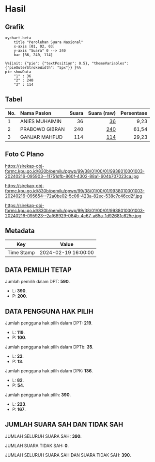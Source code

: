# Hasil

## Grafik

```mermaid
xychart-beta
    title "Perolehan Suara Nasional"
    x-axis [01, 02, 03]
    y-axis "Suara" 0 --> 240
    bar [36, 240, 114]
```

```mermaid
%%{init: {"pie": {"textPosition": 0.5}, "themeVariables": {"pieOuterStrokeWidth": "5px"}} }%%
pie showData
    "1" : 36
    "2" : 240
    "3" : 114
```

## Tabel

| No. | Nama Paslon    | Suara | Suara (raw) | Persentase |
|:--- |:-------------- | -----:| -----------:| ----------:|
| 1   | ANIES MUHAIMIN | 36    | [36][p-1]   | 9,23       |
| 2   | PRABOWO GIBRAN | 240   | [240][p-2]  | 61,54      |
| 3   | GANJAR MAHFUD  | 114   | [114][p-3]  | 29,23      |


[p-1]: https://github.com/gigit-pemilu/pemilu-2024/blob/main/pilpres/hitung-suara/sub/99-luar-negeri/sub/38-dili-timor-leste/sub/01-dili-timor-leste/sub/0001-dili-timor-leste/sub/003-tps/sub/paslon-1.txt
[p-2]: https://github.com/gigit-pemilu/pemilu-2024/blob/main/pilpres/hitung-suara/sub/99-luar-negeri/sub/38-dili-timor-leste/sub/01-dili-timor-leste/sub/0001-dili-timor-leste/sub/003-tps/sub/paslon-2.txt
[p-3]: https://github.com/gigit-pemilu/pemilu-2024/blob/main/pilpres/hitung-suara/sub/99-luar-negeri/sub/38-dili-timor-leste/sub/01-dili-timor-leste/sub/0001-dili-timor-leste/sub/003-tps/sub/paslon-3.txt

## Foto C Plano

https://sirekap-obj-formc.kpu.go.id/830b/pemilu/ppwp/99/38/01/00/01/9938010001003-20240216-095903--11751dfb-860f-4302-88a1-604b707023ca.jpg

https://sirekap-obj-formc.kpu.go.id/830b/pemilu/ppwp/99/38/01/00/01/9938010001003-20240216-095654--72a0be02-5c06-423a-82ec-538c7c46cd2f.jpg

https://sirekap-obj-formc.kpu.go.id/830b/pemilu/ppwp/99/38/01/00/01/9938010001003-20240216-095923--2af68929-084b-4c67-a65a-1d92681c825e.jpg


## Metadata

| Key        | Value               |
| ---------- | ------------------- |
| Time Stamp | 2024-02-19 16:00:00 |


## DATA PEMILIH TETAP

Jumlah pemilih dalam DPT: **590**.
 * L: **390**.
 * P: **200**.

## DATA PENGGUNA HAK PILIH

Jumlah pengguna hak pilih dalam DPT: **219**.
 * L: **119**.
 * P: **100**.

Jumlah pengguna hak pilih dalam DPTb: **35**.
 * L: **22**.
 * P: **13**.

Jumlah pengguna hak pilih dalam DPK: **136**.
 * L: **82**.
 * P: **54**.

Jumlah pengguna hak pilih: **390**.
 * L: **223**.
 * P: **167**.

## JUMLAH SUARA SAH DAN TIDAK SAH

JUMLAH SELURUH SUARA SAH: **390**.

JUMLAH SUARA TIDAK SAH: **0**.

JUMLAH SELURUH SUARA SAH DAN SUARA TIDAK SAH: **390**.


